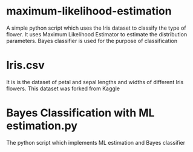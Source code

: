 # maximum-likelihood-estimation
A simple python script which uses the Iris dataset to classify the type of flower. It uses Maximum Likelihood Estimator to estimate the distribution parameters. Bayes classifier is used for the purpose of classification

# Iris.csv
It is is the dataset of petal and sepal lengths and widths of different Iris flowers. This dataset was forked from Kaggle

# Bayes Classification with ML estimation.py
The python script which implements ML estimation and Bayes classifier
